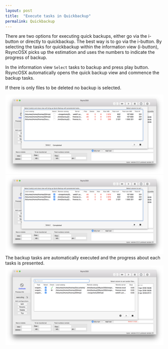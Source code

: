 ```yaml
---
layout: post
title:  "Execute tasks in Quickbackup"
permalink: Quickbackup
---
```

There are two options for executing quick backups, either go via the i-button or directly to quickbackup. The best way is to go via the i-button. By selecting the tasks for quickbackup within the information view (i-button), RsyncOSX picks up the estimation and uses the numbers to indicate the progress of backup.

In the information view `Select` tasks to backup and press play button. RsyncOSX automatically opens the quick backup view and commence the backup tasks.

If there is only files to be deleted no backup is selected.

![Main view](/images/RsyncOSX/master/quickbackup/quick1.png)
![Main view](/images/RsyncOSX/master/quickbackup/quick2.png)
The backup tasks are automatically executed and the progress about each tasks is presented.
![Main view](/images/RsyncOSX/master/quickbackup/quick3.png)
